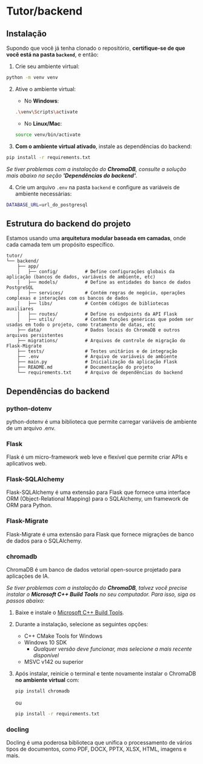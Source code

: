 # Tutor/backend

## Instalação
Supondo que você já tenha clonado o repositório, **certifique-se de que você está na pasta `backend`**, e então:

1. Crie seu ambiente virtual:
```bash
python -m venv venv
```

2. Ative o ambiente virtual:
    * No **Windows**:
    ```bash
    .\venv\Scripts\activate
    ```
    * No **Linux/Mac**:
    ```bash
    source venv/bin/activate
    ```

3. **Com o ambiente virtual ativado**, instale as dependências do backend:
```bash
pip install -r requirements.txt
```

_Se tiver problemas com a instalação do **ChromaDB**, consulte a solução mais abaixo na seção **'Dependências do backend'**._

4. Crie um arquivo `.env` na pasta `backend` e configure as variáveis de ambiente necessárias:
```bash
DATABASE_URL=url_do_postgresql
```

## Estrutura do backend do projeto
Estamos usando uma **arquitetura modular baseada em camadas**, onde cada camada tem um propósito específico.

```
tutor/
└── backend/
    ├── app/
    │   ├── config/          # Define configurações globais da aplicação (bancos de dados, variáveis de ambiente, etc)
    │   ├── models/          # Define as entidades do banco de dados PostgreSQL
    │   ├── services/        # Contém regras de negócio, operações complexas e interações com os bancos de dados
    │   ├── libs/            # Contém códigos de bibliotecas auxiliares
    │   ├── routes/          # Define os endpoints da API Flask
    │   ├── utils/           # Contém funções genéricas que podem ser usadas em todo o projeto, como tratamento de datas, etc
    ├── data/                # Dados locais do ChromaDB e outros arquivos persistentes
    ├── migrations/          # Arquivos de controle de migração do Flask-Migrate
    ├── tests/               # Testes unitários e de integração
    ├── .env                 # Arquivo de variáveis de ambiente
    ├── main.py              # Inicialização da aplicação Flask
    ├── README.md            # Documentação do projeto
    └── requirements.txt     # Arquivo de dependências do backend
```

## Dependências do backend
### python-dotenv
python-dotenv é uma biblioteca que permite carregar variáveis de ambiente de um arquivo .env.

### Flask
Flask é um micro-framework web leve e flexível que permite criar APIs e aplicativos web.

### Flask-SQLAlchemy
Flask-SQLAlchemy é uma extensão para Flask que fornece uma interface ORM (Object-Relational Mapping) para o SQLAlchemy, um framework de ORM para Python.

### Flask-Migrate
Flask-Migrate é uma extensão para Flask que fornece migrações de banco de dados para o SQLAlchemy.

### chromadb
ChromaDB é um banco de dados vetorial open-source projetado para aplicações de IA.

_Se tiver problemas com a instalação do **ChromaDB**, talvez você precise instalar o **Microsoft C++ Build Tools** no seu computador. Para isso, siga os passos abaixo:_

1. Baixe e instale o [Microsoft C++ Build Tools](https://visualstudio.microsoft.com/visual-cpp-build-tools/).

2. Durante a instalação, selecione as seguintes opções:
    * C++ CMake Tools for Windows
    * Windows 10 SDK
        * _Qualquer versão deve funcionar, mas selecione a mais recente disponível_
    * MSVC v142 ou superior

3. Após instalar, reinicie o terminal e tente novamente instalar o ChromaDB **no ambiente virtual** com:
    ```bash
    pip install chromadb
    ```
    ou
    ```bash
    pip install -r requirements.txt
    ```

### docling
Docling é uma poderosa biblioteca que unifica o processamento de vários tipos de documentos, como PDF, DOCX, PPTX, XLSX, HTML, imagens e mais.
